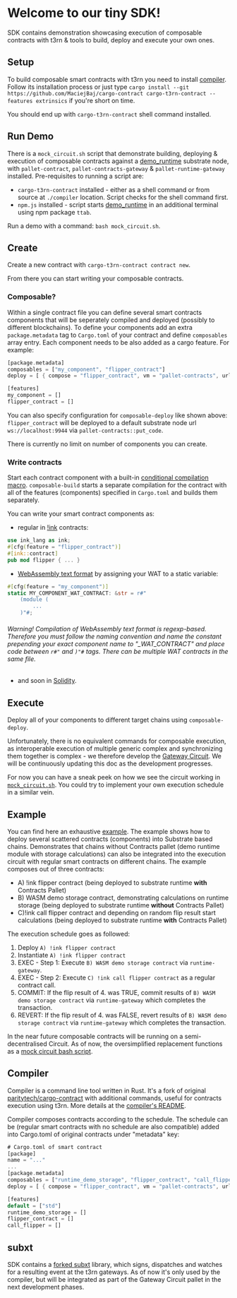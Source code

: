 # Welcome to our tiny SDK!

SDK contains demonstration showcasing execution of composable contracts with t3rn & tools to build, deploy and execute your own ones. 


## Setup
To build composable smart contracts with t3rn you need to install [compiler](./compiler). Follow its installation process or just type `cargo install --git https://github.com/MaciejBaj/cargo-contract cargo-t3rn-contract --features extrinsics` if you're short on time.

You should end up with `cargo-t3rn-contract` shell command installed.


## Run Demo
There is a `mock_circuit.sh` script that demonstrate building, deploying & execution of composable contracts against a [demo_runtime](../gateway/demo-runtime) substrate node, with `pallet-contract`, `pallet-contracts-gateway` & `pallet-runtime-gateway` installed. 
Pre-requisites to running a script are:
- `cargo-t3rn-contract` installed - either as a shell command or from source at `./compiler` location. Script checks for the shell command first.
- `npm.js` installed - script starts [demo_runtime](../gateway/demo-runtime) in an additional terminal using npm package `ttab`.

Run a demo with a command: `bash mock_circuit.sh`.

## Create
Create a new contract with `cargo-t3rn-contract contract new`.

From there you can start writing your composable contracts. 

### Composable? 
Within a single contract file you can define several smart contracts components that will be seperately compiled and deployed (possibly to different blockchains). To define your components add an extra `package.metadata` tag to `Cargo.toml` of your contract and define `composables` array entry. Each component needs to be also added as a cargo feature. For example: 
```rust
[package.metadata]
composables = ["my_component", "flipper_contract"]
deploy = [ { compose = "flipper_contract", vm = "pallet-contracts", url = "ws://localhost:9944" } ]

[features]
my_component = []
flipper_contract = []
```
You can also specify configuration for `composable-deploy` like shown above: `flipper_contract` will be deployed to a default substrate node url `ws://localhost:9944` via `pallet-contracts::put_code`. 

There is currently no limit on number of components you can create. 

### Write contracts

Start each contract component with a built-in [conditional compilation macro](https://doc.rust-lang.org/reference/conditional-compilation.html). 
`composable-build` starts a separate compilation for the contract with all of the features (components) specified in `Cargo.toml` and builds them separately. 

You can write your smart contract components as:
- regular in [!ink](https://github.com/paritytech/ink) contracts:
```rust
use ink_lang as ink;
#[cfg(feature = "flipper_contract")]
#[ink::contract]
pub mod flipper { ... }
```
- [WebAssembly text format](https://github.com/WebAssembly/wabt) by assigning your WAT to a static variable:
```rust
#[cfg(feature = "my_component")]
static MY_COMPONENT_WAT_CONTRACT: &str = r#"
    (module (
        ...
    )"#;
```
###### Warning! Compilation of WebAssembly text format is regexp-based. Therefore you must follow the naming convention and name the constant prepending your exact component name to "_WAT_CONTRACT" and place code between  `r#"` and `)"#` tags. There can be multiple WAT contracts in the same file.

- and soon in [Solidity](https://github.com/hyperledger-labs/solang). 

## Execute
Deploy all of your components to different target chains using `composable-deploy`. 

Unfortunately, there is no equivalent commands for composable execution, as interoperable execution of multiple generic complex and synchronizing them together is complex - we therefore develop the [Gateway Circuit](../README.md). We will be continuously updating this doc as the development progresses.

For now you can have a sneak peek on how we see the circuit working in [`mock_circuit.sh`](./mock_circuit.sh). You could try to implement your own execution schedule in a similar vein. 

## Example 

You can find here an exhaustive [example](./examples). The example shows how to deploy several scattered contracts (components) into Substrate based chains. Demonstrates that chains without Contracts pallet (demo runtime module with storage calculations) can also be integrated into the execution circuit with regular smart contracts on different chains. The example composes out of three contracts: 
- A) !ink flipper contract (being deployed to substrate runtime **with** Contracts Pallet)
- B) WASM demo storage contract, demonstrating calculations on runtime storage (being deployed to substrate runtime  **without** Contracts Pallet)
- C)!ink call flipper contract and depending on random flip result start calculations (being deployed to substrate runtime **with** Contracts Pallet) 
 
The execution schedule goes as followed:
1. Deploy `A) !ink flipper contract`
2. Instantiate `A) !ink flipper contract`
3. EXEC - Step 1: Execute `B) WASM demo storage contract` via `runtime-gateway`. 
4. EXEC - Step 2: Execute `C) !ink call flipper contract` as a regular contract call. 
5. COMMIT: If the flip result of 4. was TRUE, commit results of `B) WASM demo storage contract` via `runtime-gateway` which completes the transaction.
6. REVERT: If the flip result of 4. was FALSE, revert results of `B) WASM demo storage contract` via `runtime-gateway` which completes the transaction.

In the near future composable contracts will be running on a semi-decentralised Circuit. As of now, the oversimplified replacement functions as a [mock circuit bash script](./mock_circuit.sh). 

## Compiler
Compiler is a command line tool written in Rust. It's a fork of original [paritytech/cargo-contract](https://github.com/paritytech/cargo-contract) with additional commands, useful for  contracts execution using t3rn. More details at the [compiler's README](./compiler).

Compiler composes contracts according to the schedule. The schedule can be (regular smart contracts with no schedule are also compatible) added into Cargo.toml of original contracts under "metadata" key:
```rust
# Cargo.toml of smart contract
[package]
name = "..."
...
[package.metadata]
composables = ["runtime_demo_storage", "flipper_contract", "call_flipper"]
deploy = [ { compose = "flipper_contract", vm = "pallet-contracts", url = "ws://localhost:9944" } ]

[features]
default = ["std"]
runtime_demo_storage = []
flipper_contract = []
call_flipper = []
```

## subxt
 SDK contains a [forked subxt](./subxt) library, which signs, dispatches and watches for a resulting event at the t3rn gateways. As of now it's only used by the compiler, but will be integrated as part of the Gateway Circuit pallet in the next development phases.
